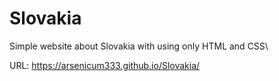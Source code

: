# Slovakia
Simple website about Slovakia with using only HTML and CSS\

URL: https://arsenicum333.github.io/Slovakia/
